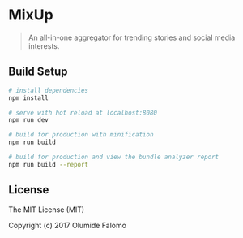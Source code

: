 # MixUp

> An all-in-one aggregator for trending stories and social media interests.

## Build Setup

``` bash
# install dependencies
npm install

# serve with hot reload at localhost:8080
npm run dev

# build for production with minification
npm run build

# build for production and view the bundle analyzer report
npm run build --report
```

## License

The MIT License (MIT)

Copyright (c) 2017 Olumide Falomo